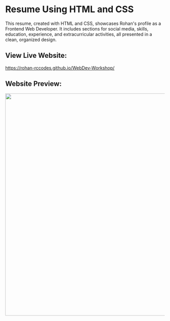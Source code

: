 # Resume Using HTML and CSS

This resume, created with HTML and CSS, showcases Rohan's profile as a Frontend Web Developer. It includes sections for social media, skills, education, experience, and extracurricular activities, all presented in a clean, organized design.

## View Live Website: 
https://rohan-rccodes.github.io/WebDev-Workshop/
## Website Preview:
<img src="https://github.com/Rohan-rccodes/WebDev-Workshop/blob/main/img/resume.png" width="700">

